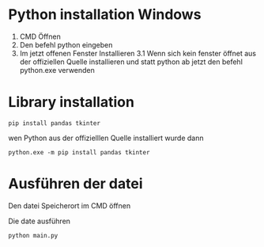 # Python installation Windows
1. CMD Öffnen
2. Den befehl python eingeben
3. Im jetzt offenen Fenster Installieren
3.1 Wenn sich kein fenster öffnet aus der offiziellen Quelle installieren und statt python ab jetzt den befehl python.exe verwenden

# Library installation
```
pip install pandas tkinter
```
wen Python aus der offizielllen Quelle installiert wurde dann
```
python.exe -m pip install pandas tkinter
```
# Ausführen der datei
Den datei Speicherort im CMD öffnen

Die date ausführen
```
python main.py

